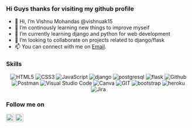 ### Hi Guys thanks for visiting my github profile
- 👋 Hi, I’m Vishnu Mohandas @vishnuak15
- 👀 I’m continously learning new things to improve myseif
- 🌱 I’m currently learning django and python for web development
- 💞️ I’m looking to collaborate on projects related to django/flask
- 📫 You can connect with me on [Email](https://www.linkedin.com/in/debbiedann).




### Skills
<p align="center">
<img alt="HTML5" src="https://img.shields.io/badge/html5-%23fca9ae.svg?style=for-the-badge&logo=HTML5&logoColor=orange&color=white"/>
<img alt="CSS3" src="https://img.shields.io/badge/css3-%23ffd2ce.svg?style=for-the-badge&logo=css3&logoColor=blue&color=white"/>
<img alt="JavaScript" src="https://img.shields.io/badge/javascript-%23e4626b.svg?style=for-the-badge&logo=javascript&logoColor=yellow&color=white"/>
<img alt="django" src="https://img.shields.io/badge/django-%23f2ca61.svg?style=for-the-badge&logo=django&logoColor=darkgreen&color=white"/>
<img alt="postgresql" src="https://img.shields.io/badge/postgresql-%23f2ca61.svg?style=for-the-badge&logo=postgresql&logoColor=black&color=white"/>
<img alt="flask" src="https://img.shields.io/badge/flask-%23f2ca61.svg?style=for-the-badge&logo=flask&logoColor=black&color=white"/>
<img alt="Github" src="https://img.shields.io/badge/github-%23e4626b.svg?style=for-the-badge&logo=github&logoColor=140200&color=white"/>
<img alt="Postman" src="https://img.shields.io/badge/Postman-%23e4626b.svg?style=for-the-badge&logo=Postman&logoColor=orange&color=white"/>
<img alt="Visual Studio Code" src="https://img.shields.io/badge/Visual Studio Code-f2ca61.svg?style=for-the-badge&logo=visual-studio-code&logoColor=blue&color=white"/>
<img alt="Canva" src="https://img.shields.io/badge/Canva-f2ca61.svg?style=for-the-badge&logo=canva&logoColor=319DA0&color=white"/>
<img alt="GIT" src="https://img.shields.io/badge/git-f2ca61.svg?style=for-the-badge&logo=git&logoColor=orange&color=white"/>
<img alt="bootstrap" src="https://img.shields.io/badge/bootstrap-f2ca61.svg?style=for-the-badge&logo=bootstrap&logoColor=darkviolet&color=white"/>
<img alt="heroku" src="https://img.shields.io/badge/heroku-f2ca61.svg?style=for-the-badge&logo=heroku&logoColor=darkviolet&color=white"/>
<img alt="Jira" src="https://img.shields.io/badge/jira-f2ca61.svg?style=for-the-badge&logo=jira&logoColor=blue&color=white"/>
</p>


### Follow me on
<a href="https://twitter.com/Vishnu_m115">
  <img align="left" alt="Abhishek Naidu | Twitter" width="22px" src="https://raw.githubusercontent.com/peterthehan/peterthehan/master/assets/twitter.svg" />
</a>
<a href="https://www.linkedin.com/in/vishnuak15/">
  <img align="left" alt="Abhishek's LinkedIN" width="22px" src="https://raw.githubusercontent.com/peterthehan/peterthehan/master/assets/linkedin.svg" />
</a>

<!---
vishnuak15/vishnuak15 is a ✨ special ✨ repository because its `README.md` (this file) appears on your GitHub profile.
You can click the Preview link to take a look at your changes.
--->
